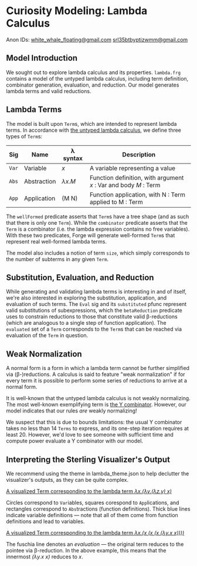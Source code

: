 # Curiosity Modeling: Lambda Calculus
Anon IDs:
white_whale_floating@gmail.com
srl35btbyptizwmm@gmail.com	


## Model Introduction

We sought out to explore lambda calculus and its properties. `lambda.frg` contains a model of the untyped lambda calculus, including term definition, combinator generation, evaluation, and reduction. Our model generates lambda terms and valid reductions.

## Lambda Terms

The model is built upon `Term`s, which are intended to represent lambda terms. In accordance with [the untyped lambda calculus](https://en.wikipedia.org/wiki/Lambda_calculus), we define three types of `Term`s:

| Sig   |        Name | λ syntax | Description 
|-------|-------------|----------|-------------
| `Var` | Variable    | *x*      | A variable representing a value 
| `Abs` | Abstraction | *λx.M*   | Function definition, with argument *x* : Var and body *M* : Term 
| `App` | Application | (M N)    | Function application, with N : Term applied to M : Term 

The `wellFormed` predicate asserts that `Term`s have a tree shape (and as such that there is only one `Term`). While the `combinator` predicate asserts that the `Term` is a combinator (i.e. the lambda expression contains no free variables). With these two predicates, Forge will generate well-formed `Term`s that represent real well-formed lambda terms.

The model also includes a notion of term `size`, which simply corresponds to the number of subterms in any given `Term`.

## Substitution, Evaluation, and Reduction

While generating and validating lambda terms is interesting in and of itself, we're also interested in exploring the substitution, application, and evaluation of such terms. The `Eval` sig and its `substituted` pfunc represent valid substitutions of subexpressions, which the `betaReduction` predicate uses to constrain reductions to those that constitute valid β-reductions (which are analogous to a single step of function application). The `evaluated` set of a `Term` corresponds to the `Term`s that can be reached via evaluation of the `Term` in question.

## Weak Normalization

A normal form is a form in which a lambda term cannot be further simplified via (β-)reductions. A calculus is said to feature "weak normalization" if for every term it is possible to perform some series of reductions to arrive at a normal form. 

It is well-known that the untyped lambda calculus is not weakly normalizing. The most well-known exemplifying term is [the Y combinator](https://en.wikipedia.org/wiki/Fixed-point_combinator#Fixed-point_combinators_in_lambda_calculus). However, our model indicates that our rules *are* weakly normalizing!

We suspect that this is due to bounds limitations: the usual Y combinator takes no less than 14 `Terms` to express, and its one-step iteration requires at least 20. However, we'd love to see someone with sufficient time and compute power evaluate a Y combinator with our model.

## Interpreting the Sterling Visualizer's Output

We recommend using the theme in lambda_theme.json to help declutter the visualizer's outputs, as they can be quite complex.

[A visualized Term corresponding to the lambda term *λx.(λy.(λz.y) x)*](img/simple_term.png)

Circles correspond to `Var`iables, squares corespond to `App`lications, and rectangles correspond to `Abs`tractions (function definitions). Thick blue lines indicate variable definitions — note that all of them come from function definitions and lead to variables.

[A visualized Term corresponding to the lambda term *λx.(x (x (x (λy.x x))))*](img/evaluated_term.png)

The fuschia line denotes an *evaluation* — the original term reduces to the pointee via β-reduction. In the above example, this means that the innermost *(λy.x x)* reduces to *x*.